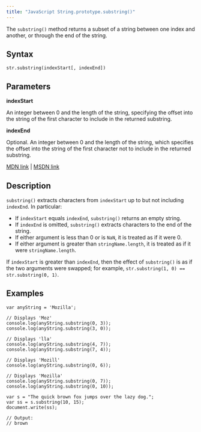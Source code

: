 ```yaml
---
title: "JavaScript String.prototype.substring()"
---
```


The `substring()` method returns a subset of a string between one index and another, or through the end of the string.

## Syntax

    str.substring(indexStart[, indexEnd])

## Parameters

**indexStart**

An integer between 0 and the length of the string, specifying the offset into the string of the first character to include in the returned substring.

**indexEnd**

Optional. An integer between 0 and the length of the string, which specifies the offset into the string of the first character not to include in the returned substring.

[MDN link](https://developer.mozilla.org/en-US/docs/Web/JavaScript/Reference/Global_Objects/String/substring) | [MSDN link](https://msdn.microsoft.com/en-us/LIBRary/3cz15ahb%28v=vs.94%29.aspx)

## Description

`substring()` extracts characters from `indexStart` up to but not including `indexEnd`. In particular:

*   If `indexStart` equals `indexEnd`, `substring()` returns an empty string.
*   If `indexEnd` is omitted, `substring()` extracts characters to the end of the string.
*   If either argument is less than 0 or is `NaN`, it is treated as if it were 0.
*   If either argument is greater than `stringName.length`, it is treated as if it were `stringName.length`.

If `indexStart` is greater than `indexEnd`, then the effect of `substring()` is as if the two arguments were swapped; for example, `str.substring(1, 0) == str.substring(0, 1)`.

## Examples

    var anyString = 'Mozilla';

    // Displays 'Moz'
    console.log(anyString.substring(0, 3));
    console.log(anyString.substring(3, 0));

    // Displays 'lla'
    console.log(anyString.substring(4, 7));
    console.log(anyString.substring(7, 4));

    // Displays 'Mozill'
    console.log(anyString.substring(0, 6));

    // Displays 'Mozilla'
    console.log(anyString.substring(0, 7));
    console.log(anyString.substring(0, 10));

    var s = "The quick brown fox jumps over the lazy dog.";
    var ss = s.substring(10, 15);
    document.write(ss);

    // Output:
    // brown
